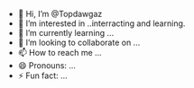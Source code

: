 - 👋 Hi, I’m @Topdawgaz
- 👀 I’m interested in ..interracting and learning.
- 🌱 I’m currently learning ...
- 💞️ I’m looking to collaborate on ...
- 📫 How to reach me ...
- 😄 Pronouns: ...
- ⚡ Fun fact: ...

<!---
Topdawgaz/Topdawgaz is a ✨ special ✨ repository because its `README.md` (this file) appears on your GitHub profile.
You can click the Preview link to take a look at your changes.
--->

